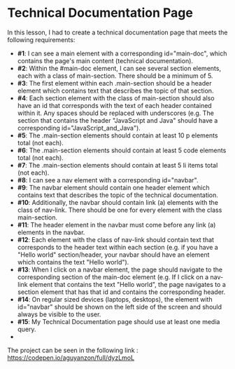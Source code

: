 # Technical Documentation Page
In this lesson, I had to create a technical documentation page that meets the following requirements:
* **#1**: I can see a main element with a corresponding id="main-doc", which contains the page's main content (technical documentation).
* **#2**: Within the #main-doc element, I can see several section elements, each with a class of main-section. There should be a minimum of 5.
* **#3**: The first element within each .main-section should be a header element which contains text that describes the topic of that section.
* **#4**: Each section element with the class of main-section should also have an id that corresponds with the text of each header contained within it. Any spaces should be replaced with underscores (e.g. The section that contains the header "JavaScript and Java" should have a corresponding id="JavaScript_and_Java").
* **#5**: The .main-section elements should contain at least 10 p elements total (not each).
* **#6**: The .main-section elements should contain at least 5 code elements total (not each).
* **#7**: The .main-section elements should contain at least 5 li items total (not each).
* **#8**: I can see a nav element with a corresponding id="navbar".
* **#9**: The navbar element should contain one header element which contains text that describes the topic of the technical documentation.
* **#10**: Additionally, the navbar should contain link (a) elements with the class of nav-link. There should be one for every element with the class main-section.
* **#11**: The header element in the navbar must come before any link (a) elements in the navbar.
* **#12**: Each element with the class of nav-link should contain text that corresponds to the header text within each section (e.g. if you have a "Hello world" section/header, your navbar should have an element which contains the text "Hello world").
* **#13**: When I click on a navbar element, the page should navigate to the corresponding section of the main-doc element (e.g. If I click on a nav-link element that contains the text "Hello world", the page navigates to a section element that has that id and contains the corresponding header.
* **#14**: On regular sized devices (laptops, desktops), the element with id="navbar" should be shown on the left side of the screen and should always be visible to the user.
* **#15**: My Technical Documentation page should use at least one media query.
* 
The project can be seen in the following link : https://codepen.io/aguyanzon/full/dyzLmoL
